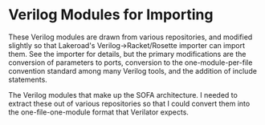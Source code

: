 # Verilog Modules for Importing

These Verilog modules are drawn from various repositories,
  and modified slightly so that Lakeroad's
  Verilog->Racket/Rosette importer
  can import them.
See the importer for details, but the primary modifications
  are the conversion of parameters to ports,
  conversion to the one-module-per-file convention
  standard among many Verilog tools,
  and the addition of include statements.

The Verilog modules that make up the SOFA architecture.
I needed to extract these out of various repositories
  so that I could convert them into the one-file-one-module
  format that Verilator expects.
